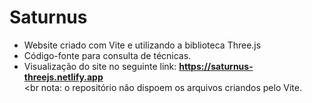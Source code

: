 # Saturnus
- Website criado com Vite e utilizando a biblioteca Three.js<br>
- Código-fonte para consulta de técnicas.<br>
- Visualização do site no seguinte link: <strong>https://saturnus-threejs.netlify.app</strong><br>
<br
nota: o repositório não dispoem os arquivos criandos pelo Vite.
